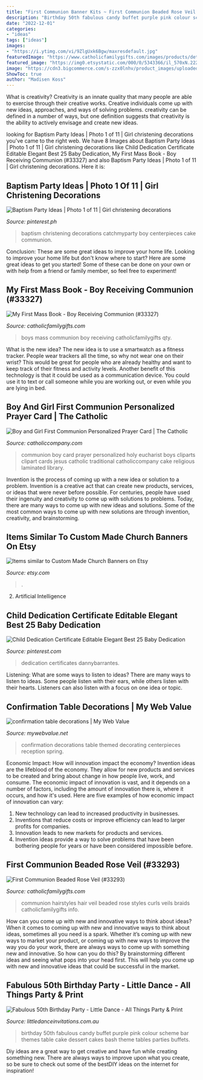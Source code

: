 ```yaml
---
title: "First Communion Banner Kits ~ First Communion Beaded Rose Veil (#33293)"
description: "Birthday 50th fabulous candy buffet purple pink colour scheme bar themes table cake dessert cakes bash theme tables parties buffets"
date: "2022-12-01"
categories:
- "ideas"
tags: ["ideas"]
images:
- "https://i.ytimg.com/vi/9ZlgUxk6Bgw/maxresdefault.jpg"
featuredImage: "https://www.catholicfamilygifts.com/images/products/detail/57037.jpg"
featured_image: "https://img0.etsystatic.com/000/0/5343366/il_570xN.222857480.jpg"
image: "https://cdn3.bigcommerce.com/s-zzx0lnhv/product_images/uploaded_images/206a3826-0a91-4e09-a848-dd9ea6beb997.jpg"
ShowToc: true
author: "Madisen Koss"
---
```



What is creativity?
Creativity is an innate quality that many people are able to exercise through their creative works. Creative individuals come up with new ideas, approaches, and ways of solving problems. creativity can be defined in a number of ways, but one definition suggests that creativity is the ability to actively envisage and create new ideas.

	

		
looking for Baptism Party Ideas | Photo 1 of 11 | Girl christening decorations you've came to the right web. We have 8 Images about Baptism Party Ideas | Photo 1 of 11 | Girl christening decorations like Child Dedication Certificate Editable Elegant Best 25 Baby Dedication, My First Mass Book - Boy Receiving Communion (#33327) and also Baptism Party Ideas | Photo 1 of 11 | Girl christening decorations. Here it is:
		
    
## Baptism Party Ideas | Photo 1 Of 11 | Girl Christening Decorations

<img loading=lazy src="https://i.pinimg.com/736x/f3/0a/5a/f30a5ad8a5c6931381e1a5d886c69e42--baptism-party-baptism-ideas.jpg" onerror="this.onerror=null;this.src='https://tse2.mm.bing.net/th?id=OIP.2did-hC4Z8WGoQs6oy79LgHaLG&amp;pid=15.1';" alt="Baptism Party Ideas | Photo 1 of 11 | Girl christening decorations">

_Source: pinterest.ph_

>baptism christening decorations catchmyparty boy centerpieces cake communion. 

	

Conclusion: These are some great ideas to improve your home life.
Looking to improve your home life but don't know where to start? Here are some great ideas to get you started! Some of these can be done on your own or with help from a friend or family member, so feel free to experiment!

    
## My First Mass Book - Boy Receiving Communion (#33327)

<img loading=lazy src="https://www.catholicfamilygifts.com/images/products/detail/57037.jpg" onerror="this.onerror=null;this.src='https://tse4.mm.bing.net/th?id=OIP.dgmN_8KVSkvEwNqT8-k7GwHaLH&amp;pid=15.1';" alt="My First Mass Book - Boy Receiving Communion (#33327)">

_Source: catholicfamilygifts.com_

>boys mass communion boy receiving catholicfamilygifts qty. 

	

What is the new idea?
The new idea is to use a smartwatch as a fitness tracker. People wear trackers all the time, so why not wear one on their wrist? This would be great for people who are already healthy and want to keep track of their fitness and activity levels. Another benefit of this technology is that it could be used as a communication device. You could use it to text or call someone while you are working out, or even while you are lying in bed.

    
## Boy And Girl First Communion Personalized Prayer Card | The Catholic

<img loading=lazy src="https://static.trinityroad.com/prod/500/boy-girl-first-communion-personalized-prayer-card-2015925.jpg" onerror="this.onerror=null;this.src='https://tse1.mm.bing.net/th?id=OIP.g1tJ7UpirzPKpSOG5oZHxwHaHa&amp;pid=15.1';" alt="Boy and Girl First Communion Personalized Prayer Card | The Catholic">

_Source: catholiccompany.com_

>communion boy card prayer personalized holy eucharist boys cliparts clipart cards jesus catholic traditional catholiccompany cake religious laminated library. 

	

Invention is the process of coming up with a new idea or solution to a problem. Invention is a creative act that can create new products, services, or ideas that were never before possible. For centuries, people have used their ingenuity and creativity to come up with solutions to problems. Today, there are many ways to come up with new ideas and solutions. Some of the most common ways to come up with new solutions are through invention, creativity, and brainstorming.

    
## Items Similar To Custom Made Church Banners On Etsy

<img loading=lazy src="https://img0.etsystatic.com/000/0/5343366/il_570xN.222857480.jpg" onerror="this.onerror=null;this.src='https://tse1.mm.bing.net/th?id=OIP.dCASVHUgMEPI1vvuMFG_3AHaFj&amp;pid=15.1';" alt="Items similar to Custom Made Church Banners on Etsy">

_Source: etsy.com_

>. 

	

2. Artificial Intelligence 

    
## Child Dedication Certificate Editable Elegant Best 25 Baby Dedication

<img loading=lazy src="https://i.pinimg.com/736x/89/8c/c5/898cc53c2ec09055d9d5304cfefccb58.jpg" onerror="this.onerror=null;this.src='https://tse2.mm.bing.net/th?id=OIP.14puNb134pRZ8BTRXVWGlAHaF7&amp;pid=15.1';" alt="Child Dedication Certificate Editable Elegant Best 25 Baby Dedication">

_Source: pinterest.com_

>dedication certificates dannybarrantes. 

	

Listening: What are some ways to listen to ideas?
There are many ways to listen to ideas. Some people listen with their ears, while others listen with their hearts. Listeners can also listen with a focus on one idea or topic.

    
## Confirmation Table Decorations | My Web Value

<img loading=lazy src="https://i.ytimg.com/vi/9ZlgUxk6Bgw/maxresdefault.jpg" onerror="this.onerror=null;this.src='https://tse4.mm.bing.net/th?id=OIP.FY8ZmOPBolxsAPceOp9z9gHaEK&amp;pid=15.1';" alt="confirmation table decorations | My Web Value">

_Source: mywebvalue.net_

>confirmation decorations table themed decorating centerpieces reception spring. 

	

Economic Impact: How will innovation impact the economy?
Invention ideas are the lifeblood of the economy. They allow for new products and services to be created and bring about change in how people live, work, and consume. The economic impact of innovation is vast, and it depends on a number of factors, including the amount of innovation there is, where it occurs, and how it's used. Here are five examples of how economic impact of innovation can vary: 
1. New technology can lead to increased productivity in businesses. 
2. Inventions that reduce costs or improve efficiency can lead to larger profits for companies. 
3. Innovation leads to new markets for products and services. 
4. Invention ideas provide a way to solve problems that have been bothering people for years or have been considered impossible before. 

    
## First Communion Beaded Rose Veil (#33293)

<img loading=lazy src="https://www.catholicfamilygifts.com/images/products/detail/33293B.JPG" onerror="this.onerror=null;this.src='https://tse1.mm.bing.net/th?id=OIP.CA2ITzReM9B8Ir1sxfrcWwHaLH&amp;pid=15.1';" alt="First Communion Beaded Rose Veil (#33293)">

_Source: catholicfamilygifts.com_

>communion hairstyles hair veil beaded rose styles curls veils braids catholicfamilygifts info. 

	

How can you come up with new and innovative ways to think about ideas?
When it comes to coming up with new and innovative ways to think about ideas, sometimes all you need is a spark. Whether it’s coming up with new ways to market your product, or coming up with new ways to improve the way you do your work, there are always ways to come up with something new and innovative. So how can you do this? By brainstorming different ideas and seeing what pops into your head first. This will help you come up with new and innovative ideas that could be successful in the market.

    
## Fabulous 50th Birthday Party - Little Dance - All Things Party &amp; Print

<img loading=lazy src="https://cdn3.bigcommerce.com/s-zzx0lnhv/product_images/uploaded_images/206a3826-0a91-4e09-a848-dd9ea6beb997.jpg" onerror="this.onerror=null;this.src='https://tse4.mm.bing.net/th?id=OIP.k4TDtZKq4KwLDEGqCZRraAHaFk&amp;pid=15.1';" alt="Fabulous 50th Birthday Party - Little Dance - All Things Party &amp; Print">

_Source: littledanceinvitations.com.au_

>birthday 50th fabulous candy buffet purple pink colour scheme bar themes table cake dessert cakes bash theme tables parties buffets. 

	

Diy ideas are a great way to get creative and have fun while creating something new. There are always ways to improve upon what you create, so be sure to check out some of the bestDIY ideas on the internet for inspiration!

